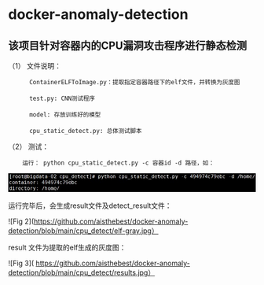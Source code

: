 # docker-anomaly-detection
## 该项目针对容器内的CPU漏洞攻击程序进行静态检测
  （1）	文件说明：
  ```
        ContainerELFToImage.py：提取指定容器路径下的elf文件，并转换为灰度图
        
        test.py: CNN测试程序
        
        model: 存放训练好的模型
        
        cpu_static_detect.py: 总体测试脚本
```

（2）	测试：

        运行： python cpu_static_detect.py -c 容器id -d 路径，如：
  ![Fig 1](https://github.com/aisthebest/docker-anomaly-detection/blob/main/cpu_detect/test.jpg)

        
  运行完毕后，会生成result文件及detect_result文件：
  
  
  ![Fig 2](https://github.com/aisthebest/docker-anomaly-detection/blob/main/cpu_detect/elf-gray.jpg）
        
 result 文件为提取的elf生成的灰度图：
  
 ![Fig 3]( https://github.com/aisthebest/docker-anomaly-detection/blob/main/cpu_detect/results.jpg）
        
